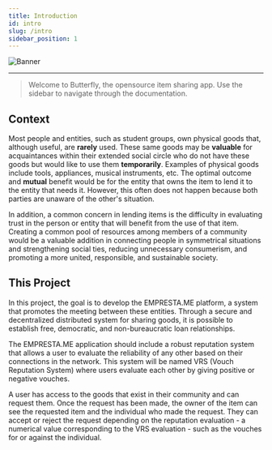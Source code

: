 ```yaml
---
title: Introduction
id: intro
slug: /intro
sidebar_position: 1
---
```



![Banner](/img/banner.png)

---

> Welcome to Butterfly, the opensource item sharing app.
> Use the sidebar to navigate through the documentation.

## Context

Most people and entities, such as student groups, own physical goods that, although useful, are **rarely** used. These same goods may be **valuable** for acquaintances within their extended social circle who do not have these goods but would like to use them **temporarily**. Examples of physical goods include tools, appliances, musical instruments, etc. The optimal outcome and **mutual** benefit would be for the entity that owns the item to lend it to the entity that needs it. However, this often does not happen because both parties are unaware of the other's situation.

In addition, a common concern in lending items is the difficulty in evaluating trust in the person or entity that will benefit from the use of that item. Creating a common pool of resources among members of a community would be a valuable addition in connecting people in symmetrical situations and strengthening social ties, reducing unnecessary consumerism, and promoting a more united, responsible, and sustainable society.

## This Project

In this project, the goal is to develop the EMPRESTA.ME platform, a system that promotes the meeting between these entities. Through a secure and decentralized distributed system for sharing goods, it is possible to establish free, democratic, and non-bureaucratic loan relationships.

The EMPRESTA.ME application should include a robust reputation system that allows a user to evaluate the reliability of any other based on their connections in the network. This system will be named VRS (Vouch Reputation System) where users evaluate each other by giving positive or negative vouches.

A user has access to the goods that exist in their community and can request them. Once the request has been made, the owner of the item can see the requested item and the individual who made the request. They can accept or reject the request depending on the reputation evaluation - a numerical value corresponding to the VRS evaluation - such as the vouches for or against the individual.
